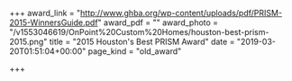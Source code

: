 +++
award_link = "http://www.ghba.org/wp-content/uploads/pdf/PRISM-2015-WinnersGuide.pdf"
award_pdf = ""
award_photo = "/v1553046619/OnPoint%20Custom%20Homes/houston-best-prism-2015.png"
title = "2015 Houston's Best PRISM Award"
date = "2019-03-20T01:51:04+00:00"
page_kind = "old_award"

+++
